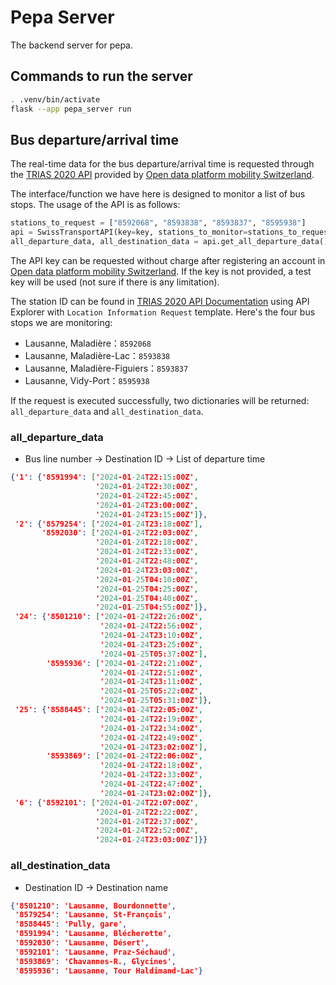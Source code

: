 # Pepa Server
The backend server for pepa.

## Commands to run the server
``` bash
. .venv/bin/activate
flask --app pepa_server run
```

## Bus departure/arrival time
The real-time data for the bus departure/arrival time is requested through 
the [TRIAS 2020 API](https://opentransportdata.swiss/en/cookbook/departurearrival-display/) provided by [Open data platform mobility Switzerland](https://opentransportdata.swiss/en/).

The interface/function we have here is designed to monitor a list of bus stops. The usage of the API is as follows:
```python
stations_to_request = ["8592068", "8593838", "8593837", "8595938"]
api = SwissTransportAPI(key=key, stations_to_monitor=stations_to_request)
all_departure_data, all_destination_data = api.get_all_departure_data()
```
The API key can be requested without charge after registering an account in [Open data platform mobility Switzerland](https://opentransportdata.swiss/en/). 
If the key is not provided, a test key will be used (not sure if there is any limitation).

The station ID can be found in [TRIAS 2020 API Documentation](https://opentransportdata.swiss/en/cookbook/departurearrival-display/) using API Explorer with `Location Information Request` template.
Here's the four bus stops we are monitoring:
- Lausanne, Maladière：`8592068`
- Lausanne, Maladière-Lac：`8593838`
- Lausanne, Maladière-Figuiers：`8593837`
- Lausanne, Vidy-Port：`8595938`

If the request is executed successfully, two dictionaries will be returned: `all_departure_data` and `all_destination_data`.

### all_departure_data
- Bus line number → Destination ID → List of departure time 
```json
{'1': {'8591994': ['2024-01-24T22:15:00Z',
                   '2024-01-24T22:30:00Z',
                   '2024-01-24T22:45:00Z',
                   '2024-01-24T23:00:00Z',
                   '2024-01-24T23:15:00Z']},
 '2': {'8579254': ['2024-01-24T23:18:00Z'],
       '8592030': ['2024-01-24T22:03:00Z',
                   '2024-01-24T22:18:00Z',
                   '2024-01-24T22:33:00Z',
                   '2024-01-24T22:48:00Z',
                   '2024-01-24T23:03:00Z',
                   '2024-01-25T04:10:00Z',
                   '2024-01-25T04:25:00Z',
                   '2024-01-25T04:40:00Z',
                   '2024-01-25T04:55:00Z']},
 '24': {'8501210': ['2024-01-24T22:26:00Z',
                    '2024-01-24T22:56:00Z',
                    '2024-01-24T23:10:00Z',
                    '2024-01-24T23:25:00Z',
                    '2024-01-25T05:37:00Z'],
        '8595936': ['2024-01-24T22:21:00Z',
                    '2024-01-24T22:51:00Z',
                    '2024-01-24T23:11:00Z',
                    '2024-01-25T05:22:00Z',
                    '2024-01-25T05:31:00Z']},
 '25': {'8588445': ['2024-01-24T22:05:00Z',
                    '2024-01-24T22:19:00Z',
                    '2024-01-24T22:34:00Z',
                    '2024-01-24T22:49:00Z',
                    '2024-01-24T23:02:00Z'],
        '8593869': ['2024-01-24T22:06:00Z',
                    '2024-01-24T22:18:00Z',
                    '2024-01-24T22:33:00Z',
                    '2024-01-24T22:47:00Z',
                    '2024-01-24T23:02:00Z']},
 '6': {'8592101': ['2024-01-24T22:07:00Z',
                   '2024-01-24T22:22:00Z',
                   '2024-01-24T22:37:00Z',
                   '2024-01-24T22:52:00Z',
                   '2024-01-24T23:03:00Z']}}
```
### all_destination_data
- Destination ID → Destination name
```json
{'8501210': 'Lausanne, Bourdonnette',
 '8579254': 'Lausanne, St-François',
 '8588445': 'Pully, gare',
 '8591994': 'Lausanne, Blécherette',
 '8592030': 'Lausanne, Désert',
 '8592101': 'Lausanne, Praz-Séchaud',
 '8593869': 'Chavannes-R., Glycines',
 '8595936': 'Lausanne, Tour Haldimand-Lac'}
```